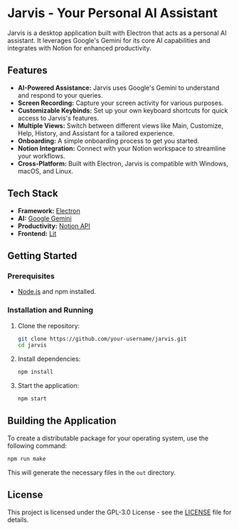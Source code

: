 # Jarvis - Your Personal AI Assistant

Jarvis is a desktop application built with Electron that acts as a personal AI assistant. It leverages Google's Gemini for its core AI capabilities and integrates with Notion for enhanced productivity.

## Features

*   **AI-Powered Assistance:** Jarvis uses Google's Gemini to understand and respond to your queries.
*   **Screen Recording:** Capture your screen activity for various purposes.
*   **Customizable Keybinds:** Set up your own keyboard shortcuts for quick access to Jarvis's features.
*   **Multiple Views:** Switch between different views like Main, Customize, Help, History, and Assistant for a tailored experience.
*   **Onboarding:** A simple onboarding process to get you started.
*   **Notion Integration:** Connect with your Notion workspace to streamline your workflows.
*   **Cross-Platform:** Built with Electron, Jarvis is compatible with Windows, macOS, and Linux.

## Tech Stack

*   **Framework:** [Electron](https://www.electronjs.org/)
*   **AI:** [Google Gemini](https://ai.google.dev/)
*   **Productivity:** [Notion API](https://developers.notion.com/)
*   **Frontend:** [Lit](https://lit.dev/)

## Getting Started

### Prerequisites

*   [Node.js](https://nodejs.org/) and npm installed.

### Installation and Running

1.  Clone the repository:
    ```bash
    git clone https://github.com/your-username/jarvis.git
    cd jarvis
    ```

2.  Install dependencies:
    ```bash
    npm install
    ```

3.  Start the application:
    ```bash
    npm start
    ```

## Building the Application

To create a distributable package for your operating system, use the following command:

```bash
npm run make
```

This will generate the necessary files in the `out` directory.

## License

This project is licensed under the GPL-3.0 License - see the [LICENSE](LICENSE) file for details.
